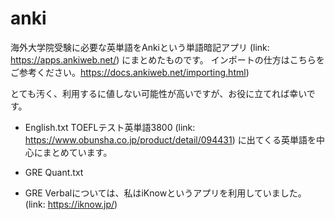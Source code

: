 # anki

海外大学院受験に必要な英単語をAnkiという単語暗記アプリ (link: https://apps.ankiweb.net/) にまとめたものです。
インポートの仕方はこちらをご参考ください。https://docs.ankiweb.net/importing.html)

とても汚く、利用するに値しない可能性が高いですが、お役に立てれば幸いです。

- English.txt
TOEFLテスト英単語3800 (link: https://www.obunsha.co.jp/product/detail/094431) に出てくる英単語を中心にまとめています。

- GRE Quant.txt


* GRE Verbalについては、私はiKnowというアプリを利用していました。(link: https://iknow.jp/)

